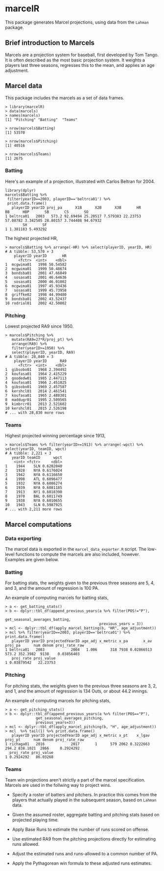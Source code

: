 # marcelR

This package generates Marcel projections, using data from the `Lahman` package. 

## Brief introduction to Marcels

Marcels are a projection system for baseball, first developed by Tom Tango. It is often described as the most basic projection system. It weights a players last three seasons, regresses this to the mean, and applies an age adjustment.

## Marcel data

This package includes the marcels as a set of data frames.

``` {r}
> library(marcelR)
> data(marcels)
> names(marcels)
[1] "Pitching" "Batting"  "Teams"   

> nrow(marcels$Batting)
[1] 53570

> nrow(marcels$Pitching)
[1] 40516

> nrow(marcels$Teams)
[1] 2675

```

### Batting

Here's an example of a projection, illustrated with Carlos Beltran for 2004.

``` {r}
library(dplyr)
marcels$Batting %>% 
 filter(yearID==2003, playerID=='beltrca01') %>% 
 print.data.frame()
   playerID yearID proj_pa      X1B      X2B      X3B       HR       BB      HBP       SB       CS       SO
1 beltrca01   2003   573.2 92.69494 25.20517 7.579383 22.23753 57.08782 3.342505 28.80157 3.744408 94.67932
        SH       SF
1 1.381183 5.493292
```

The highest projected HR,

``` {r}
> marcels$Batting %>% arrange(-HR) %>% select(playerID, yearID, HR)
# A tibble: 53,570 × 3
    playerID yearID       HR
      <fctr>  <int>    <dbl>
1  mcgwima01   1998 50.54582
2  mcgwima01   1999 50.48674
3  bondsba01   2001 47.66849
4   sosasa01   2001 46.64636
5   sosasa01   2000 46.01002
6  mcgwima01   1997 45.93436
7   sosasa01   1999 45.73958
8  griffke02   1998 44.99480
9  bondsba01   2002 43.52437
10 rodrial01   2002 42.50002
```

### Pitching

Lowest projected RA9 since 1950.

``` {r}
> marcels$Pitching %>% 
   mutate(RA9=27*R/proj_pt) %>% 
   arrange(RA9) %>% 
   filter(yearID>=1950) %>% 
   select(playerID, yearID, RA9)
# A tibble: 28,840 × 3
    playerID yearID      RA9
      <fctr>  <int>    <dbl>
1  gibsobo01   1968 2.394492
2  koufasa01   1964 2.415229
3  goodedw01   1985 2.447113
4  koufasa01   1966 2.451025
5  gibsobo01   1969 2.457587
6  kershcl01   2014 2.461541
7  koufasa01   1965 2.488301
8  maddugr01   1995 2.509565
9  kimbrcr01   2013 2.521602
10 kershcl01   2015 2.526198
# ... with 28,830 more rows
```

### Teams

Highest projected winning percentage since 1913,
``` {r}
> marcels$Teams %>% filter(yearID>=1913) %>% arrange(-wpct) %>% select(yearID, teamID, wpct)
# A tibble: 2,221 × 3
   yearID teamID      wpct
    <int> <fctr>     <dbl>
1    1944    SLN 0.6202040
2    1928    NYA 0.6176024
3    1942    NYA 0.6116650
4    1998    ATL 0.6096477
5    1932    NYA 0.6086274
6    1939    NYA 0.6081185
7    1913    NY1 0.6018390
8    1970    BAL 0.6011749
9    1938    NYA 0.6010655
10   1943    SLN 0.5987925
# ... with 2,211 more rows
```

## Marcel computations

### Data exporting

The marcel data is exported in the `marcel_data_exporter.R` script. The low-level functions to compute the marcels are also included, however. Examples are given below.

### Batting

For batting stats, the weights given to the previous three seasons are 5, 4, and 3, and the amount of regression is 100 PA. 

An example of computing marcels for batting stats,


``` {r}
> a <- get_batting_stats()
> b <- dplyr::tbl_df(append_previous_years(a %>% filter(POS!="P"), 
                                           get_seasonal_averages_batting, 
                                           previous_years = 3))
> mcl <- dplyr::tbl_df(apply_marcel_batting(b, "HR", age_adjustment))
> mcl %>% filter(yearID==2003, playerID=='beltrca01') %>% print.data.frame()
   playerID yearID projectedYearID age_adj x_metric x_pa       x_av proj_pa      num denom proj_rate_raw
1 beltrca01   2003            2004   1.006      318 7938 0.02866513   573.2 352.3982  9138    0.03856403
   proj_rate proj_value
1 0.03879542   22.23753

```

### Pitching

For pitching stats, the weights given to the previous three seasons are 3, 2, and 1, and the amount of regression is 134 Outs, or about 44.2 innings.

An example of computing marcels for pitching stats,

``` {r}
> a <- get_pitching_stats()
> b <- dplyr::tbl_df(append_previous_years(a %>% filter(POS=="P"), 
              get_seasonal_averages_pitching, 
              previous_years=3))
> mcl <- dplyr::tbl_df(apply_marcel_pitching(b, "H", age_adjustment))
> mcl  %>% tail(1) %>% print.data.frame()
   playerID yearID projectedYearID age_adj x_metric x_pt    x_lgav proj_pt      num denom proj_rate_raw
1 richaga01   2016            2017       1      579 2062 0.3222663   294.2 838.1021  2866     0.2924292
  proj_rate proj_value
1 0.2924292   86.03268
```
  
### Teams

Team win projections aren't strictly a part of the marcel specification. Marcels are used in the follwing way to project wins.

* Specify a roster of batters and pitchers. In practice this comes from the players that actually played in the subsequent season, based on `Lahman` data.

* Given the assumed roster, aggregate batting and pitching stats based on projected playing time.

* Apply Base Runs to estimate the number of runs scored on offense.

* Use estimated RA9 from the pitching projections directly for estimating runs allowed.

* Adjust the estimated runs and runs-allowed to a common number of PA.

* Apply the Pythagorean win formula to these adjusted runs estimates.

